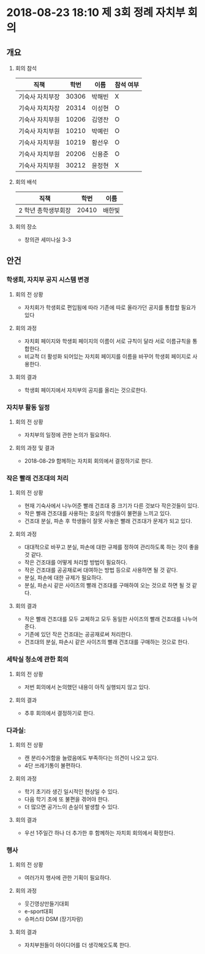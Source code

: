 # 2018-08-23 18:10 제 3회 정례 자치부 회의

## 개요

1. 회의 참석

    | 직책                | 학번  | 이름   | 참석 여부 |
    | ------------------- | ----- | ------ | --------- |
    | 기숙사 자치부장     | 30306 | 박해빈 | X         |
    | 기숙사 자치차장     | 20314 | 이성현 | O         |
    | 기숙사 자치부원     | 10206 | 김영찬 | O         |
    | 기숙사 자치부원     | 10210 | 박예린 | O         |
    | 기숙사 자치부원     | 10219 | 황선우 | O         |
    | 기숙사 자치부원     | 20206 | 신용준 | O         |
    | 기숙사 자치부원     | 30212 | 윤정현 | X         |


1.  회의 배석

    | 직책               | 학번  | 이름   |
    | ----               | ----  | ----  |
    | 2 학년 총학생부회장 | 20410 | 배한빛 |

1. 회의 장소

	-   창의관 세미나실 3-3

## 안건

### 학생회, 자치부 공지 시스템 변경

1. 회의 전 상황

	- 자치회가 학생회로 편입됨에 따라 기존에 따로 올라가던 공지를 통합할 필요가 있다

1. 회의 과정

	- 자치회 페이지와 학생회 페이지의 이름이 서로 규칙이 달라 서로 이름규칙을 통합한다.
	- 비교적 더 활성화 되어있는 자치회 페이지를 이름을 바꾸어 학생회 페이지로 사용한다.

1. 회의 결과

	- 학생회 페이지에서 자치부의 공지를 올리는 것으로한다.


### 자치부 활동 일정

1. 회의 전 상황

	- 자치부의 일정에 관한 논의가 필요하다.

1. 회의 과정 및 결과
	
	- 2018-08-29 함께하는 자치회 회의에서 결정하기로 한다.

### 작은 빨래 건조대의 처리

1. 회의 전 상황

	- 현재 기숙사에서 나누어준 빨래 건조대 중 크기가 다른 것보다 작은것들이 있다.
	- 작은 빨래 건조대를 사용하는 호실의 학생들이 불편을 느끼고 있다.
	- 건조대 분실, 파손 후 학생들이 잘못 사놓은 빨래 건조대가 문제가 되고 있다.

1. 회의 과정

	- 대대적으로 바꾸고 분실, 파손에 대한 규제를 정하여 관리하도록 하는 것이 좋을 것 같다.
	- 작은 건조대를 어떻게 처리할 방법이 필요하다.
	- 작은 건조대를 공공재로써 대여하는 방법 등으로 사용하면 될 것 같다.
	- 분실, 파손에 대한 규제가 필요하다.
	- 분실, 파손시 같은 사이즈의 빨래 건조대를 구매하여 오는 것으로 하면 될 것 같다.

1. 회의 결과

	- 작은 빨래 건조대를 모두 교체하고 모두 동일한 사이즈의 빨래 건조대를 나누어 준다.
	- 기존에 있던 작은 건조대는 공공재로써 처리한다.
	- 건조대의 분실, 파손시 같은 사이즈의 빨래 건조대를 구매하는 것으로 한다.

### 세탁실 청소에 관한 회의

1. 회의 전 상황
	- 저번 회의에서 논의했던 내용이 아직 실행되지 않고 있다.

1. 회의 결과
	- 추후 회의에서 결정하기로 한다.

### 다과실:

1. 회의 전 상황

	- 캔 분리수거함을 늘렸음에도 부족하다는 의견이 나오고 있다.
	- 4단 쓰레기통이 불편하다.

1. 회의 과정

	- 학기 초기라 생긴 일시적인 현상일 수 있다.
	- 다음 학기 초에 또 불편을 겪어야 한다.
	- 더 많으면 공가느이 손실이 발생할 수 있다.

1. 회의 결과
	- 우선 1주일간 하나 더 추가한 후 함께하는 자치회 회의에서 확정한다.


### 행사

1. 회의 전 상황

	- 여러가지 행사에 관한 기획이 필요하다.

1. 회의 과정

	- 웃긴영상만들기대회
	- e-sport대회
	- 슈퍼스타 DSM (장기자랑)

1. 회의 결과
	- 자치부원들이 아이디어를 더 생각해오도록 한다.
